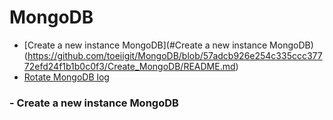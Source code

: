 # MongoDB

- [Create a new instance MongoDB](#Create a new instance MongoDB)(https://github.com/toeiigit/MongoDB/blob/57adcb926e254c335ccc37772efd24f1b1b0c0f3/Create_MongoDB/README.md)
- [Rotate MongoDB log](https://github.com/toeiigit/MongoDB/blob/ec79593510470b1f19fda79b96c20a0dd8779b84/rotate_log.sh)

### - Create a new instance MongoDB
